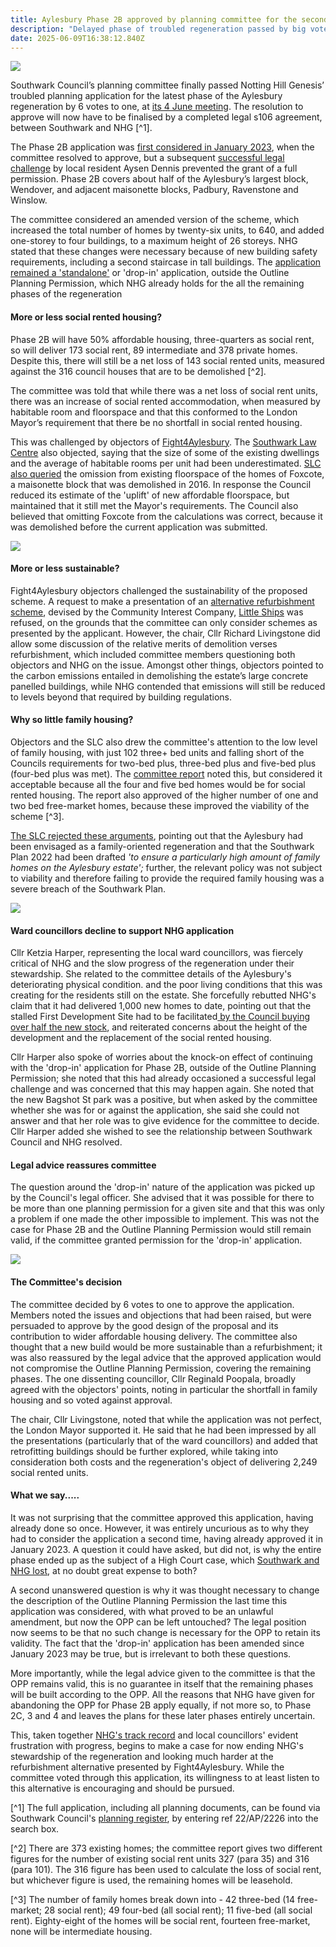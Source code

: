 ```yaml
---
title: Aylesbury Phase 2B approved by planning committee for the second time
description: "Delayed phase of troubled regeneration passed by big vote "
date: 2025-06-09T16:38:12.840Z
---
```

![](img/wendover_and_nhg_proposal_phase_2b_22ap2226.png)

Southwark Council’s planning committee finally passed Notting Hill Genesis’ troubled planning application for the latest phase of the Aylesbury regeneration by 6 votes to one, at [its 4 June meeting](https://moderngov.southwark.gov.uk/ieListDocuments.aspx?CId=649&MId=8165&Ver=4).  The resolution to approve will now have to be finalised by a completed legal s106 agreement, between Southwark and NHG [^1].

The Phase 2B application was [first considered in January 2023](https://moderngov.southwark.gov.uk/ieListDocuments.aspx?CId=119&MId=7308&Ver=4), when the committee resolved to approve, but a subsequent [successful legal challenge](https://www.35percent.org/posts/ayllesbury-planning-decision-quashed/) by local resident Aysen Dennis prevented the grant of a full permission.  Phase 2B  covers about half of the Aylesbury’s largest block, Wendover, and adjacent maisonette blocks, Padbury, Ravenstone and Winslow.

The committee considered an amended version of the scheme, which increased the total number of homes by twenty-six units, to 640, and added one-storey to four buildings, to a maximum height of 26 storeys.  NHG stated that these changes were necessary because of  new building safety requirements, including a second staircase in tall buildings.  The [application remained a 'standalone'](https://www.35percent.org/posts/aylesbury-estate-legal-challenge-goes-to-the-high-court/) or 'drop-in' application, outside the Outline Planning Permission, which NHG already holds for the all the remaining phases of the regeneration

#### More or less social rented housing?

Phase 2B will have 50% affordable housing, three-quarters as social rent, so will deliver 173 social rent, 89 intermediate and 378 private homes.  Despite this, there will still be a net loss of 143 social rented units, measured against the 316 council houses that are to be demolished [^2].   

The committee was told that while there was a net loss of social rent units, there was an increase of social rented accommodation, when measured by habitable room and floorspace and that this conformed to the London Mayor’s requirement that there be no shortfall in social rented housing.

This was challenged by objectors of [Fight4Aylesbury](https://www.instagram.com/fight4aylesbury/).  The [Southwark Law Centre](https://www.southwarklawcentre.org.uk/) also objected, saying that the size of some of the existing dwellings and the average of habitable rooms per unit had been underestimated.  [SLC also queried](https://planning.southwark.gov.uk/online-applications/files/7A2D6171119C937B95CB751E37AD25A8/pdf/22_AP_2226-OBJECTION-4068338.pdf) the omission from existing floorspace of the homes of Foxcote, a maisonette block that was demolished in 2016.  In response the Council reduced its estimate of the 'uplift' of new affordable floorspace, but maintained that it still met the Mayor's requirements.  The Council also believed that omitting Foxcote from the calculations was correct, because it was demolished before the current application was submitted.

![](img/fight4aylesbury.png)

#### More or less sustainable?

Fight4Aylesbury objectors challenged the sustainability of the proposed scheme. A request to make a presentation of an [alternative refurbishment scheme](https://www.little-ships.org/locations/southwark/aylesbury-estate/), devised by the Community Interest Company, [Little Ships](https://www.little-ships.org/) was refused, on the grounds that the committee can only consider schemes as presented by the applicant.  However, the chair, Cllr Richard Livingstone did allow some discussion of the relative merits of demolition verses refurbishment, which included committee members questioning both objectors and NHG on the issue.  Amongst other things, objectors pointed to the carbon emissions entailed in demolishing the estate’s large concrete panelled buildings, while NHG contended that emissions will still be reduced to levels beyond that required by building regulations. 

#### Why so little family housing?

Objectors and the SLC also drew the committee's attention to the low level of family housing, with just 102 three+ bed units and falling short of the Councils requirements for two-bed plus, three-bed plus and five-bed plus (four-bed plus was met).  The [committee report](https://moderngov.southwark.gov.uk/documents/s127006/Report%20Aylesbury%20Estate%20Site%20Phase%202B%20-%20Land%20Bounded%20By%20Thurlow%20Street%20Albany%20Road%20Kinglake%20Stree.pdf) noted this, but considered it acceptable because all the four and five bed homes would be for social rented housing.  The report also approved of the higher number of one and two bed free-market homes, because these improved the viability of the scheme [^3].  

[The SLC rejected these arguments](https://planning.southwark.gov.uk/online-applications/files/7A2D6171119C937B95CB751E37AD25A8/pdf/22_AP_2226-OBJECTION-4068338.pdf), pointing out that the Aylesbury had been envisaged as a family-oriented regeneration and that the Southwark Plan 2022 had been drafted *'to ensure a particularly high amount of family homes on the Aylesbury estate';* further, the relevant policy was not subject to viability and therefore failing to provide the required family housing was a severe breach of the Southwark Plan.  

![](img/little_ship_proposal_for_wendover_june_2025.png)

#### Ward councillors decline to support NHG application

Cllr Ketzia Harper, representing the local ward councillors, was fiercely critical of NHG and the slow progress of the regeneration under their stewardship.  She related to the committee details of the Aylesbury's deteriorating physical condition. and the poor living conditions that this was creating for the residents still on the estate.  She forcefully rebutted NHG's claim that it had delivered 1,000 new homes to date, pointing out that the stalled First Development Site had to be facilitated[ by the Council buying over half the new stock](https://www.35percent.org/posts/2020-07-09-aylesbury-estate-fds-variation/), and reiterated concerns about the height of the development and the replacement of the social rented housing. 

Cllr Harper also spoke of worries about the knock-on effect of continuing with the 'drop-in' application for Phase 2B, outside of the Outline Planning Permission; she noted that this had already occasioned a successful legal challenge and was concerned that this may happen again.  She noted that the new Bagshot St park was a positive, but when asked by the committee whether she was for or against the application, she said she could not answer and that her role was to give evidence for the committee to decide.  Cllr Harper added she wished to see the relationship between Southwark Council and NHG resolved.

#### Legal advice reassures committee

The question around the 'drop-in' nature of the application was picked up by the Council's legal officer.  She advised that it was possible for there to be more than one planning permission for a given site and that this was only a problem if one made the other impossible to implement.  This was not the case for Phase 2B and the Outline Planning Permission would still remain valid, if the committee granted permission for the 'drop-in' application.

![](img/southwark-council-planning-committee-major-applications-a-04-jun-25-youtube-google-chrome-09_06_2025-16_13_07.png)

#### The Committee's decision

The committee decided by 6 votes to one to approve the application.  Members noted the issues and objections that had been raised, but were persuaded to approve by the good design of the proposal and its contribution to wider affordable housing delivery.  The committee also thought that a new build would be more sustainable than a refurbishment; it was also reassured by the legal advice that the approved application would not compromise the Outline Planning Permission, covering the remaining phases.  The one dissenting councillor, Cllr Reginald Poopala, broadly agreed with the objectors' points, noting in particular the shortfall in family housing and so voted against approval.

The chair, Cllr Livingstone, noted that while the application was not perfect, the London Mayor supported it.  He said that he had been impressed by all the presentations (particularly that of the ward councillors) and added that retrofitting buildings should be further explored, while taking into consideration both costs and the regeneration's object of delivering 2,249 social rented units.  

#### What we say.....

It was not surprising that the committee approved this application, having already done so once.  However, it was entirely uncurious as to why they had to consider the application a second time, having already approved it in January 2023.  A question it could have asked, but did not, is why the entire phase ended up as the subject of a High Court case, which [Southwark and NHG lost](https://www.35percent.org/posts/ayllesbury-planning-decision-quashed/), at no doubt great expense to both?

A second unanswered question is why it was thought necessary to change the description of the Outline Planning Permission the last time this application was considered, with what proved to be an unlawful amendment, but now the OPP can be left untouched?  The legal position now seems to be that no such change is necessary for the OPP to retain its validity.  The fact that the 'drop-in' application has been amended since January 2023 may be true, but is irrelevant to both these questions.

More importantly, while the legal advice given to the committee is that the OPP remains valid, this is no guarantee in itself that the remaining phases will be built according to the OPP.  All the reasons that NHG have given for abandoning the OPP for Phase 2B apply equally, if not more so, to Phase 2C, 3 and 4 and leaves the plans for these later phases entirely uncertain.

This, taken together [NHG's track record](https://www.35percent.org/posts/aylesbury-regeneration-fails-to-deliver-affordable-and-family-housing/) and local councillors' evident frustration with progress, begins to make a case for now ending NHG's stewardship of the regeneration and looking much harder at the refurbishment alternative presented by Fight4Aylesbury.  While the committee voted through this application, its willingness to at least listen to this alternative is encouraging and should be pursued.

[^1] The full application, including all planning documents, can be found via Southwark Council's [planning register](https://planning.southwark.gov.uk/online-applications/), by entering ref 22/AP/2226 into the search box.

[^2] There are 373 existing homes; the committee report gives two different figures for the number of existing social rent units 327 (para 35) and 316 (para 101).  The 316 figure has been used to calculate the loss of social rent, but whichever figure is used, the remaining homes will be leasehold. 

[^3] The number of family homes break down into -  42 three-bed (14 free-market; 28 social rent); 49 four-bed (all social rent); 11 five-bed (all social rent).  Eighty-eight of the homes will be social rent, fourteen free-market, none will be intermediate housing.